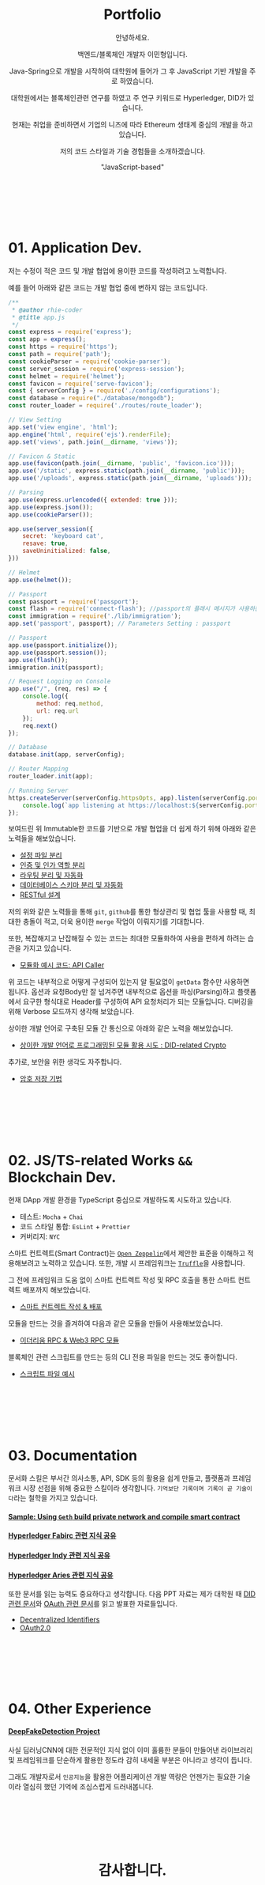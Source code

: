 <h1 align="center">Portfolio</h1>

<p align="center">안녕하세요.</p>

<p align="center">백엔드/블록체인 개발자 이민형입니다.</p>

<p align="center">Java-Spring으로 개발을 시작하여 대학원에 들어가 그 후 JavaScript 기반 개발을 주로 하였습니다.</p>

<p align="center">대학원에서는 블록체인관련 연구를 하였고 주 연구 키워드로 Hyperledger, DID가 있습니다.</p>

<p align="center">현재는 취업을 준비하면서 기업의 니즈에 따라 Ethereum 생태계 중심의 개발을 하고 있습니다.</p>

<p align="center">저의 코드 스타일과 기술 경험들을 소개하겠습니다.</p>

<p align="center">"JavaScript-based"</p>

<br><br><br><br><br>

# 01. Application Dev.

저는 수정이 적은 코드 및 개발 협업에 용이한 코드를 작성하려고 노력합니다.

예를 들어 아래와 같은 코드는 개발 협업 중에 변하지 않는 코드입니다.

```js
/**  
 * @author rhie-coder 
 * @title app.js
 */
const express = require('express');
const app = express();
const https = require('https');
const path = require('path');
const cookieParser = require('cookie-parser');
const server_session = require('express-session');
const helmet = require('helmet');
const favicon = require('serve-favicon');
const { serverConfig } = require('./config/configurations');
const database = require("./database/mongodb");
const router_loader = require('./routes/route_loader');

// View Setting
app.set('view engine', 'html');
app.engine('html', require('ejs').renderFile);
app.set('views', path.join(__dirname, 'views'));

// Favicon & Static
app.use(favicon(path.join(__dirname, 'public', 'favicon.ico')));
app.use('/static', express.static(path.join(__dirname, 'public')));
app.use('/uploads', express.static(path.join(__dirname, 'uploads')));

// Parsing
app.use(express.urlencoded({ extended: true }));
app.use(express.json());
app.use(cookieParser());

app.use(server_session({
    secret: 'keyboard cat',
    resave: true,
    saveUninitialized: false,
}))

// Helmet
app.use(helmet());

// Passport
const passport = require('passport');
const flash = require('connect-flash'); //passport의 플래시 메시지가 사용하는  기능
const immigration = require('./lib/immigration');
app.set('passport', passport); // Parameters Setting : passport

// Passport
app.use(passport.initialize());
app.use(passport.session());
app.use(flash());
immigration.init(passport);

// Request Logging on Console
app.use("/", (req, res) => {
    console.log({
        method: req.method,
        url: req.url
    });
    req.next()
});

// Database
database.init(app, serverConfig);

// Router Mapping
router_loader.init(app);

// Running Server
https.createServer(serverConfig.httpsOpts, app).listen(serverConfig.port, () => {
    console.log(`app listening at https://localhost:${serverConfig.port}`);
});
```

보여드린 위 Immutable한 코드를 기반으로 개발 협업을 더 쉽게 하기 위해 아래와 같은 노력들을 해보았습니다.

 - [설정 파일 분리](./01_Application_Dev_Style/config.md)
 - [인증 및 인가 역할 분리](./01_Application_Dev_Style/auth.md)
 - [라우팅 분리 및 자동화](./01_Application_Dev_Style/routing.md)
 - [데이터베이스 스키마 분리 및 자동화](./01_Application_Dev_Style/schema.md)
 - [RESTful 설계](./01_Application_Dev_Style/rest.md)

저의 위와 같은 노력들을 통해 `git`, `github`를 통한 형상관리 및 협업 툴을 사용할 때, 최대한 충돌이 적고, 더욱 용이한 `merge` 작업이 이뤄지기를 기대합니다.

또한, 복잡해지고 난잡해질 수 있는 코드는 최대한 모듈화하여 사용을 편하게 하려는 습관을 가지고 있습니다.

 - [모듈화 예시 코드: API Caller](./01_Application_Dev_Style/sample/module/coupang-api-requester.js)

위 코드는 내부적으로 어떻게 구성되어 있는지 알 필요없이 `getData` 함수만 사용하면 됩니다. 옵션과 요청Body만 잘 넘겨주면 내부적으로 옵션을 파싱(Parsing)하고 플랫폼에서 요구한 형식대로 Header를 구성하여 API 요청처리가 되는 모듈입니다. 디버깅을 위해 Verbose 모드까지 생각해 보았습니다.

상이한 개발 언어로 구축된 모듈 간 통신으로 아래와 같은 노력을 해보았습니다.

 - [상이한 개발 언어로 프로그래밍된 모듈 활용 시도 : DID-related Crypto](./01_Application_Dev_Style/diff-lang.md)

추가로, 보안을 위한 생각도 자주합니다.

 - [암호 저장 기법](./01_Application_Dev_Style/crypto.md)


<br><br><br><br><br>

# 02. JS/TS-related Works `&&` Blockchain Dev.

현재 DApp 개발 환경을 TypeScript 중심으로 개발하도록 시도하고 있습니다.

 - 테스트: `Mocha` + `Chai`
 - 코드 스타일 통합: `EsLint` + `Prettier`
 - 커버리지: `NYC`

스마트 컨트렉트(Smart Contract)는 [`Open Zeppelin`](https://github.com/OpenZeppelin/openzeppelin-contracts)에서 제안한 표준을 이해하고 적용해보려고 노력하고 있습니다. 또한, 개발 시 프레임워크는 [`Truffle`](https://trufflesuite.com/docs/truffle/)을 사용합니다.

그 전에 프레임워크 도움 없이 스마트 컨트렉트 작성 및 RPC 호출을 통한 스마트 컨트렉트 배포까지 해보았습니다.

 - [스마트 컨트렉트 작성 & 배포](./02_JS_TS_Related_Works/contract.md)


모듈을 만드는 것을 즐겨하여 다음과 같은 모듈을 만들어 사용해보았습니다.

 - [이더리움 RPC & Web3 RPC 모듈](./02_JS_TS_Related_Works/web3rpc.md)


<!-- #### [현재 개발 중인 예시 프로젝트: Rhithereum](https://github.com/RHIE-coder/Rhithereum) -->

블록체인 관련 스크립트를 만드는 등의 CLI 전용 파일을 만드는 것도 좋아합니다.

 - [스크립트 파일 예시](./03_Documentation_Style/getting_started/linking_accounts_with_metamask.md)

<br><br><br><br><br>

# 03. Documentation

문서화 스킬은 부서간 의사소통, API, SDK 등의 활용을 쉽게 만들고, 플랫폼과 프레임워크 시장 선점을 위해 중요한 스킬이라 생각합니다. `기억보단 기록이며 기록이 곧 기술이다`라는 철학을 가지고 있습니다.

#### [Sample: Using `Geth` build private network and compile smart contract](./03_Documentation_Style/readme.md)

#### [Hyperledger Fabirc 관련 지식 공유](https://github.com/RHIE-coder/Playground.Hyperledger-Fabric)

#### [Hyperledger Indy 관련 지식 공유](https://github.com/RHIE-coder/Playground.Hyperledger-Indy)

#### [Hyperledger Aries 관련 지식 공유](https://github.com/RHIE-coder/Playground.Hyperledger-Aries)

또한 문서를 읽는 능력도 중요하다고 생각합니다. 다음 PPT 자료는 제가 대학원 때 [DID 관련 문서](https://www.w3.org/TR/did-core/)와 [OAuth 관련 문서](https://datatracker.ietf.org/doc/html/rfc6749)를 읽고 발표한 자료들입니다.

 - [Decentralized Identifiers](./Decentralized%20Identifiers.pptx)
 - [OAuth2.0](./OAuth2.0.pptx)

<br><br><br><br><br>


# 04. Other Experience

#### [DeepFakeDetection Project](https://github.com/RHIE-coder/Project.DeepFakeDetection)

사실 딥러닝CNN에 대한 전문적인 지식 없이 이미 훌륭한 분들이 만들어낸 라이브러리 및 프레임워크를 단순하게 활용한 정도라 감히 내세울 부분은 아니라고 생각이 듭니다.

그래도 개발자로서 `인공지능`을 활용한 어플리케이션 개발 역량은 언젠가는 필요한 기술이라 열심히 했던 기억에 조심스럽게 드러내봅니다.



<br><br><br><br><br>

<h1 align="center">감사합니다.</h1>
